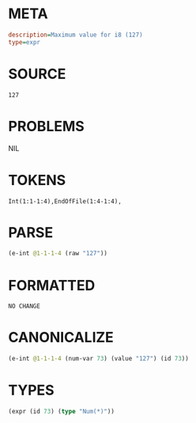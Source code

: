 # META
~~~ini
description=Maximum value for i8 (127)
type=expr
~~~
# SOURCE
~~~roc
127
~~~
# PROBLEMS
NIL
# TOKENS
~~~zig
Int(1:1-1:4),EndOfFile(1:4-1:4),
~~~
# PARSE
~~~clojure
(e-int @1-1-1-4 (raw "127"))
~~~
# FORMATTED
~~~roc
NO CHANGE
~~~
# CANONICALIZE
~~~clojure
(e-int @1-1-1-4 (num-var 73) (value "127") (id 73))
~~~
# TYPES
~~~clojure
(expr (id 73) (type "Num(*)"))
~~~
